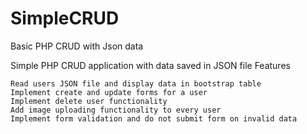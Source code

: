 # SimpleCRUD
Basic PHP CRUD with Json data

Simple PHP CRUD application with data saved in JSON file
Features

    Read users JSON file and display data in bootstrap table
    Implement create and update forms for a user
    Implement delete user functionality
    Add image uploading functionality to every user
    Implement form validation and do not submit form on invalid data
